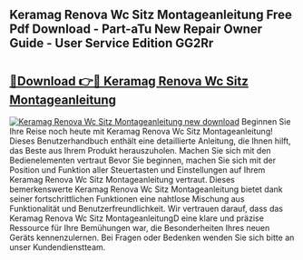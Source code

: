 ## Keramag Renova Wc Sitz Montageanleitung Free Pdf Download - Part-aTu New Repair Owner Guide - User Service Edition GG2Rr

# <h2><a href="http://df6bni.blite.top/?on=Keramag+Renova+Wc+Sitz+Montageanleitung">🔗Download 👉🔴 Keramag Renova Wc Sitz Montageanleitung</a></h2>

[![Keramag Renova Wc Sitz Montageanleitung new download](https://i.imgur.com/lujVjoI.png)](http://df6bni.blite.top/?on=Keramag+Renova+Wc+Sitz+Montageanleitung)
Beginnen Sie Ihre Reise noch heute mit Keramag Renova Wc Sitz Montageanleitung! Dieses Benutzerhandbuch enthält eine detaillierte Anleitung, die Ihnen hilft, das Beste aus Ihrem Produkt herauszuholen. Machen Sie sich mit den Bedienelementen vertraut Bevor Sie beginnen, machen Sie sich mit der Position und Funktion aller Steuertasten und Einstellungen auf Ihrem Keramag Renova Wc Sitz Montageanleitung vertraut. Dieses bemerkenswerte Keramag Renova Wc Sitz Montageanleitung bietet dank seiner fortschrittlichen Funktionen eine nahtlose Mischung aus Funktionalität und Benutzerfreundlichkeit. Wir vertrauen darauf, dass das Keramag Renova Wc Sitz MontageanleitungD eine klare und präzise Ressource für Ihre Bemühungen war, die Besonderheiten Ihres neuen Geräts kennenzulernen. Bei Fragen oder Bedenken wenden Sie sich bitte an unser Kundendienstteam.
